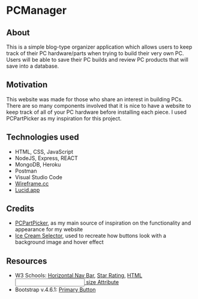 # PCManager

## About
This is a simple blog-type organizer application which allows users to keep track of 
their PC hardware/parts when trying to build their very own PC. Users will be able to
save their PC builds and review PC products that will save into a database.

## Motivation
This website was made for those who share an interest in building PCs. There are so
many components involved that it is nice to have a website to keep track of all of
your PC hardware before installing each piece. I used PCPartPicker as my inspiration
for this project.

## Technologies used
* HTML, CSS, JavaScript
* NodeJS, Express, REACT
* MongoDB, Heroku
* Postman
* Visual Studio Code
* [Wireframe.cc](https://wireframe.cc/)
* [Lucid.app](https://lucid.app/)

## Credits
* [PCPartPicker](https://pcpartpicker.com), as my main source of inspiration on 
the functionality and appearance for my website
* [Ice Cream Selector](https://seir-ice-creams.herokuapp.com/), used to recreate how
buttons look with a background image and hover effect

## Resources
* W3 Schools: [Horizontal Nav Bar](https://www.w3schools.com/css/css_navbar_horizontal.asp),
[Star Rating](https://www.w3schools.com/howto/howto_css_star_rating.asp), 
[HTML <input> size Attribute](https://www.w3schools.com/tags/att_input_size.asp)
* Bootstrap v.4.6.1: [Primary Button](https://getbootstrap.com/docs/4.6/components/buttons/)